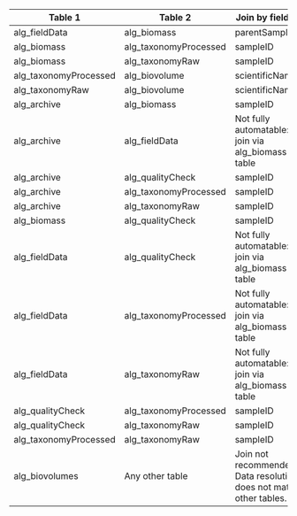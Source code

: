 |Table 1|Table 2|Join by field(s)|
|------------------------|------------------------|-------------------------------|
alg_fieldData|alg_biomass|parentSampleID
alg_biomass|alg_taxonomyProcessed|sampleID
alg_biomass|alg_taxonomyRaw|sampleID
alg_taxonomyProcessed|alg_biovolume|scientificName
alg_taxonomyRaw|alg_biovolume|scientificName
alg_archive|alg_biomass|sampleID
alg_archive|alg_fieldData|Not fully automatable: join via alg_biomass table
alg_archive|alg_qualityCheck|sampleID
alg_archive|alg_taxonomyProcessed|sampleID
alg_archive|alg_taxonomyRaw|sampleID
alg_biomass|alg_qualityCheck|sampleID
alg_fieldData|alg_qualityCheck|Not fully automatable: join via alg_biomass table
alg_fieldData|alg_taxonomyProcessed|Not fully automatable: join via alg_biomass table
alg_fieldData|alg_taxonomyRaw|Not fully automatable: join via alg_biomass table
alg_qualityCheck|alg_taxonomyProcessed|sampleID
alg_qualityCheck|alg_taxonomyRaw|sampleID
alg_taxonomyProcessed|alg_taxonomyRaw|sampleID
alg_biovolumes|Any other table|Join not recommended. Data resolution does not match other tables.
